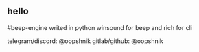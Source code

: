 ## hello 
#beep-engine writed in python winsound for beep and rich for cli

telegram/discord: @oopshnik
gitlab/github: @oopshnik
